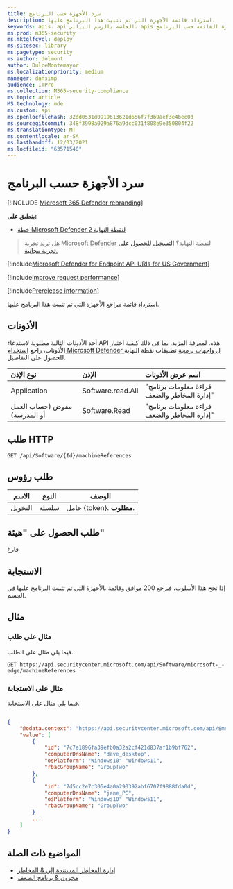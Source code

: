 ```yaml
---
title: سرد الأجهزة حسب البرنامج
description: استرداد قائمة الأجهزة التي تم تثبيت هذا البرنامج عليها.
keywords: apis، api الخاصة بالرسم البياني، apis المعتمدة، الحصول، أجهزة القائمة، قائمة الأجهزة، أجهزة القائمة حسب البرنامج، Microsoft Defender for Endpoint tvm api
ms.prod: m365-security
ms.mktglfcycl: deploy
ms.sitesec: library
ms.pagetype: security
ms.author: dolmont
author: DulceMontemayor
ms.localizationpriority: medium
manager: dansimp
audience: ITPro
ms.collection: M365-security-compliance
ms.topic: article
MS.technology: mde
ms.custom: api
ms.openlocfilehash: 32dd0531d0919613621d656f7f3b9aef3e4bec0d
ms.sourcegitcommit: 348f3998a029a876a9dcc031f808e9e350804f22
ms.translationtype: MT
ms.contentlocale: ar-SA
ms.lasthandoff: 12/03/2021
ms.locfileid: "63571540"
---
```

# <a name="list-devices-by-software"></a>سرد الأجهزة حسب البرنامج

[!INCLUDE [Microsoft 365 Defender rebranding](../../includes/microsoft-defender.md)]

**ينطبق على:** 
- [خطة Microsoft Defender لنقطة النهاية 2](https://go.microsoft.com/fwlink/?linkid=2154037)

>هل تريد تجربة Microsoft Defender لنقطة النهاية؟ [التسجيل للحصول على تجربة مجانية.](https://signup.microsoft.com/create-account/signup?products=7f379fee-c4f9-4278-b0a1-e4c8c2fcdf7e&ru=https://aka.ms/MDEp2OpenTrial?ocid=docs-wdatp-exposedapis-abovefoldlink)

[!include[Microsoft Defender for Endpoint API URIs for US Government](../../includes/microsoft-defender-api-usgov.md)]

[!include[Improve request performance](../../includes/improve-request-performance.md)]

[!include[Prerelease information](../../includes/prerelease.md)]

استرداد قائمة مراجع الأجهزة التي تم تثبيت هذا البرنامج عليها.

## <a name="permissions"></a>الأذونات

أحد الأذونات التالية مطلوبة لاستدعاء API هذه. لمعرفة المزيد، بما في ذلك كيفية اختيار الأذونات، راجع [استخدام Microsoft Defender ل واجهات برمجة](apis-intro.md) تطبيقات نقطة النهاية للحصول على التفاصيل.

نوع الإذن|الإذن|اسم عرض الأذونات
:---|:---|:---
Application|Software.read.All|"قراءة معلومات برنامج إدارة المخاطر والضعف"
مفوض (حساب العمل أو المدرسة)|Software.Read|"قراءة معلومات برنامج إدارة المخاطر والضعف"

## <a name="http-request"></a>طلب HTTP

```http
GET /api/Software/{Id}/machineReferences 
```

## <a name="request-headers"></a>طلب رؤوس

|الاسم|النوع|الوصف
|---|---|---|
|التخويل|سلسلة|حامل {token}. **مطلوب**.

## <a name="request-body"></a>طلب الحصول على "هيئة"

فارغ

## <a name="response"></a>الاستجابة

إذا نجح هذا الأسلوب، فيرجع 200 موافق وقائمة بالأجهزة التي تم تثبيت البرنامج عليها في الجسم. 

## <a name="example"></a>مثال

### <a name="request-example"></a>مثال على طلب

فيما يلي مثال على الطلب.

```http
GET https://api.securitycenter.microsoft.com/api/Software/microsoft-_-edge/machineReferences
```

### <a name="response-example"></a>مثال على الاستجابة

فيما يلي مثال على الاستجابة.

```json

{
    "@odata.context": "https://api.securitycenter.microsoft.com/api/$metadata#MachineReferences",
    "value": [
        {
            "id": "7c7e1896fa39efb0a32a2cf421d837af1b9bf762",
            "computerDnsName": "dave_desktop",
            "osPlatform": "Windows10" "Windows11",
            "rbacGroupName": "GroupTwo"
        },
        {
            "id": "7d5cc2e7c305e4a0a290392abf6707f9888fda0d",
            "computerDnsName": "jane_PC",
            "osPlatform": "Windows10" "Windows11",
            "rbacGroupName": "GroupTwo"
        }
        ...
    ]
}
```

## <a name="related-topics"></a>المواضيع ذات الصلة

- [إدارة المخاطر المستندة إلى & المخاطر](/microsoft-365/security/defender-endpoint/next-gen-threat-and-vuln-mgt)
- [مخزون & برنامج الضعف](/microsoft-365/security/defender-endpoint/tvm-software-inventory)
